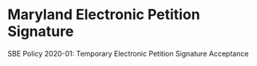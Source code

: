 # Maryland Electronic Petition Signature
SBE Policy 2020-01: Temporary Electronic Petition Signature Acceptance
